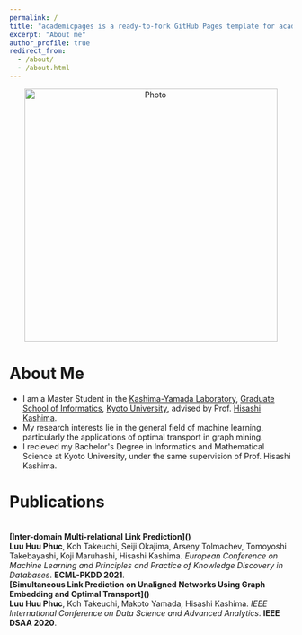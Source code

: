 ```yaml
---
permalink: /
title: "academicpages is a ready-to-fork GitHub Pages template for academic personal websites"
excerpt: "About me"
author_profile: true
redirect_from: 
  - /about/
  - /about.html
---
```


<p align="center">
  <img src="https://phucdoitoan.github.io/images/phucdoitoan.JPG?raw=true" alt="Photo" style="width: 450px;"/> 
</p>

# About Me
* I am a Master Student in the [Kashima-Yamada Laboratory](http://www.ml.ist.i.kyoto-u.ac.jp/en/), [Graduate School of Informatics](https://www.i.kyoto-u.ac.jp/en/), [Kyoto University](https://www.kyoto-u.ac.jp/en), advised by Prof. [Hisashi Kashima](https://hkashima.github.io/index_e.html). 
* My research interests lie in the general field of machine learning, particularly the applications of optimal transport in graph mining.
* I recieved my Bachelor's Degree in Informatics and Mathematical Science at Kyoto University, under the same supervision of Prof. Hisashi Kashima.


# Publications

<br>
<b>[Inter-domain Multi-relational Link Prediction]()</b> <br>
<b>Luu Huu Phuc</b>, Koh Takeuchi, Seiji Okajima, Arseny Tolmachev, Tomoyoshi Takebayashi, Koji Maruhashi, Hisashi Kashima.
<i>European Conference on Machine Learning and Principles and Practice of Knowledge Discovery in Databases</i>. <b>ECML-PKDD 2021</b>.

<br>
<b>[Simultaneous Link Prediction on Unaligned Networks Using Graph Embedding and Optimal Transport]()</b> <br>
<b>Luu Huu Phuc</b>, Koh Takeuchi, Makoto Yamada, Hisashi Kashima.
<i>IEEE International Conference on Data Science and Advanced Analytics</i>. <b>IEEE DSAA 2020</b>.


